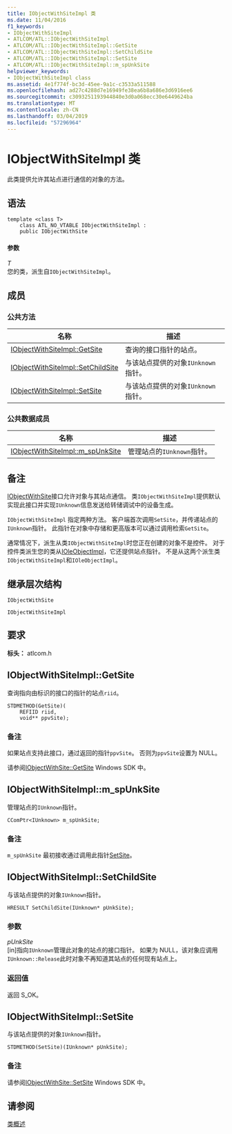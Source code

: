 ```yaml
---
title: IObjectWithSiteImpl 类
ms.date: 11/04/2016
f1_keywords:
- IObjectWithSiteImpl
- ATLCOM/ATL::IObjectWithSiteImpl
- ATLCOM/ATL::IObjectWithSiteImpl::GetSite
- ATLCOM/ATL::IObjectWithSiteImpl::SetChildSite
- ATLCOM/ATL::IObjectWithSiteImpl::SetSite
- ATLCOM/ATL::IObjectWithSiteImpl::m_spUnkSite
helpviewer_keywords:
- IObjectWithSiteImpl class
ms.assetid: 4e1f774f-bc3d-45ee-9a1c-c3533a511588
ms.openlocfilehash: ad27c4288d7e16949fe38ea6b8a686e3d6916ee6
ms.sourcegitcommit: c3093251193944840e3d0a068ecc30e6449624ba
ms.translationtype: MT
ms.contentlocale: zh-CN
ms.lasthandoff: 03/04/2019
ms.locfileid: "57296964"
---
```

# <a name="iobjectwithsiteimpl-class"></a>IObjectWithSiteImpl 类

此类提供允许其站点进行通信的对象的方法。

## <a name="syntax"></a>语法

```
template <class T>
    class ATL_NO_VTABLE IObjectWithSiteImpl :
    public IObjectWithSite
```

#### <a name="parameters"></a>参数

*T*<br/>
您的类，派生自`IObjectWithSiteImpl`。

## <a name="members"></a>成员

### <a name="public-methods"></a>公共方法

|名称|描述|
|----------|-----------------|
|[IObjectWithSiteImpl::GetSite](#getsite)|查询的接口指针的站点。|
|[IObjectWithSiteImpl::SetChildSite](#setchildsite)|与该站点提供的对象`IUnknown`指针。|
|[IObjectWithSiteImpl::SetSite](#setsite)|与该站点提供的对象`IUnknown`指针。|

### <a name="public-data-members"></a>公共数据成员

|名称|描述|
|----------|-----------------|
|[IObjectWithSiteImpl::m_spUnkSite](#m_spunksite)|管理站点的`IUnknown`指针。|

## <a name="remarks"></a>备注

[IObjectWithSite](/windows/desktop/api/ocidl/nn-ocidl-iobjectwithsite)接口允许对象与其站点通信。 类`IObjectWithSiteImpl`提供默认实现此接口并实现`IUnknown`信息发送给转储调试中的设备生成。

`IObjectWithSiteImpl` 指定两种方法。 客户端首次调用`SetSite`，并传递站点的`IUnknown`指针。 此指针在对象中存储和更高版本可以通过调用检索`GetSite`。

通常情况下，派生从类`IObjectWithSiteImpl`时您正在创建的对象不是控件。 对于控件类派生您的类从[IOleObjectImpl](../../atl/reference/ioleobjectimpl-class.md)，它还提供站点指针。 不是从这两个派生类`IObjectWithSiteImpl`和`IOleObjectImpl`。

## <a name="inheritance-hierarchy"></a>继承层次结构

`IObjectWithSite`

`IObjectWithSiteImpl`

## <a name="requirements"></a>要求

**标头：** atlcom.h

##  <a name="getsite"></a>  IObjectWithSiteImpl::GetSite

查询指向由标识的接口的指针的站点`riid`。

```
STDMETHOD(GetSite)(
    REFIID riid,
    void** ppvSite);
```

### <a name="remarks"></a>备注

如果站点支持此接口，通过返回的指针`ppvSite`。 否则为`ppvSite`设置为 NULL。

请参阅[IObjectWithSite::GetSite](/windows/desktop/api/ocidl/nf-ocidl-iobjectwithsite-getsite) Windows SDK 中。

##  <a name="m_spunksite"></a>  IObjectWithSiteImpl::m_spUnkSite

管理站点的`IUnknown`指针。

```
CComPtr<IUnknown> m_spUnkSite;
```

### <a name="remarks"></a>备注

`m_spUnkSite` 最初接收通过调用此指针[SetSite](#setsite)。

##  <a name="setchildsite"></a>  IObjectWithSiteImpl::SetChildSite

与该站点提供的对象`IUnknown`指针。

```
HRESULT SetChildSite(IUnknown* pUnkSite);
```

### <a name="parameters"></a>参数

*pUnkSite*<br/>
[in]指向`IUnknown`管理此对象的站点的接口指针。 如果为 NULL，该对象应调用`IUnknown::Release`此时对象不再知道其站点的任何现有站点上。

### <a name="return-value"></a>返回值

返回 S_OK。

##  <a name="setsite"></a>  IObjectWithSiteImpl::SetSite

与该站点提供的对象`IUnknown`指针。

```
STDMETHOD(SetSite)(IUnknown* pUnkSite);
```

### <a name="remarks"></a>备注

请参阅[IObjectWithSite::SetSite](/windows/desktop/api/ocidl/nf-ocidl-iobjectwithsite-setsite) Windows SDK 中。

## <a name="see-also"></a>请参阅

[类概述](../../atl/atl-class-overview.md)
